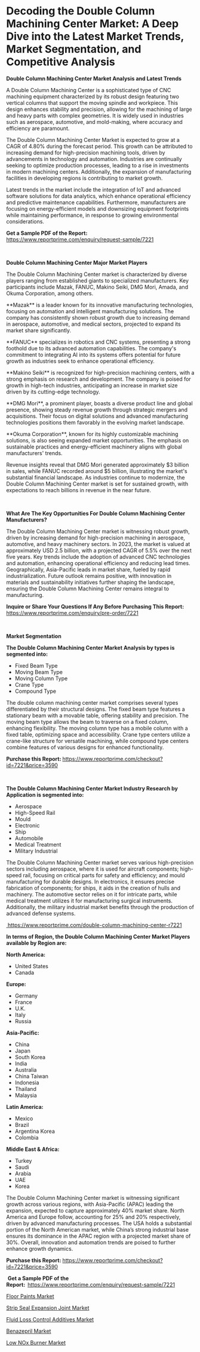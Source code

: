 <p><h1>Decoding the Double Column Machining Center Market: A Deep Dive into the Latest Market Trends, Market Segmentation, and Competitive Analysis</h1></p><p><strong>Double Column Machining Center Market Analysis and Latest Trends</strong></p>
<p><p>A Double Column Machining Center is a sophisticated type of CNC machining equipment characterized by its robust design featuring two vertical columns that support the moving spindle and workpiece. This design enhances stability and precision, allowing for the machining of large and heavy parts with complex geometries. It is widely used in industries such as aerospace, automotive, and mold-making, where accuracy and efficiency are paramount.</p><p>The Double Column Machining Center Market is expected to grow at a CAGR of 4.80% during the forecast period. This growth can be attributed to increasing demand for high-precision machining tools, driven by advancements in technology and automation. Industries are continually seeking to optimize production processes, leading to a rise in investments in modern machining centers. Additionally, the expansion of manufacturing facilities in developing regions is contributing to market growth. </p><p>Latest trends in the market include the integration of IoT and advanced software solutions for data analytics, which enhance operational efficiency and predictive maintenance capabilities. Furthermore, manufacturers are focusing on energy-efficient models and downsizing equipment footprints while maintaining performance, in response to growing environmental considerations.</p></p>
<p><strong>Get a Sample PDF of the Report:&nbsp;</strong> <a href="https://www.reportprime.com/enquiry/request-sample/7221">https://www.reportprime.com/enquiry/request-sample/7221</a></p>
<p>&nbsp;</p>
<p><strong>Double Column Machining Center Major Market Players</strong></p>
<p><p>The Double Column Machining Center market is characterized by diverse players ranging from established giants to specialized manufacturers. Key participants include Mazak, FANUC, Makino Seiki, DMG Mori, Amada, and Okuma Corporation, among others.</p><p>**Mazak** is a leader known for its innovative manufacturing technologies, focusing on automation and intelligent manufacturing solutions. The company has consistently shown robust growth due to increasing demand in aerospace, automotive, and medical sectors, projected to expand its market share significantly. </p><p>**FANUC** specializes in robotics and CNC systems, presenting a strong foothold due to its advanced automation capabilities. The company's commitment to integrating AI into its systems offers potential for future growth as industries seek to enhance operational efficiency.</p><p>**Makino Seiki** is recognized for high-precision machining centers, with a strong emphasis on research and development. The company is poised for growth in high-tech industries, anticipating an increase in market size driven by its cutting-edge technology.</p><p>**DMG Mori**, a prominent player, boasts a diverse product line and global presence, showing steady revenue growth through strategic mergers and acquisitions. Their focus on digital solutions and advanced manufacturing technologies positions them favorably in the evolving market landscape.</p><p>**Okuma Corporation**, known for its highly customizable machining solutions, is also seeing expanded market opportunities. The emphasis on sustainable practices and energy-efficient machinery aligns with global manufacturers' trends.</p><p>Revenue insights reveal that DMG Mori generated approximately $3 billion in sales, while FANUC recorded around $5 billion, illustrating the market's substantial financial landscape. As industries continue to modernize, the Double Column Machining Center market is set for sustained growth, with expectations to reach billions in revenue in the near future.</p></p>
<p>&nbsp;</p>
<p><strong>What Are The Key Opportunities For Double Column Machining Center Manufacturers?</strong></p>
<p><p>The Double Column Machining Center market is witnessing robust growth, driven by increasing demand for high-precision machining in aerospace, automotive, and heavy machinery sectors. In 2023, the market is valued at approximately USD 2.5 billion, with a projected CAGR of 5.5% over the next five years. Key trends include the adoption of advanced CNC technologies and automation, enhancing operational efficiency and reducing lead times. Geographically, Asia-Pacific leads in market share, fueled by rapid industrialization. Future outlook remains positive, with innovation in materials and sustainability initiatives further shaping the landscape, ensuring the Double Column Machining Center remains integral to manufacturing.</p></p>
<p><strong>Inquire or Share Your Questions If Any Before Purchasing This Report:</strong> <a href="https://www.reportprime.com/enquiry/pre-order/7221">https://www.reportprime.com/enquiry/pre-order/7221</a></p>
<p>&nbsp;</p>
<p><strong>Market Segmentation</strong></p>
<p><strong>The Double Column Machining Center Market Analysis by types is segmented into:</strong></p>
<p><ul><li>Fixed Beam Type</li><li>Moving Beam Type</li><li>Moving Column Type</li><li>Crane Type</li><li>Compound Type</li></ul></p>
<p><p>The double column machining center market comprises several types differentiated by their structural designs. The fixed beam type features a stationary beam with a movable table, offering stability and precision. The moving beam type allows the beam to traverse on a fixed column, enhancing flexibility. The moving column type has a mobile column with a fixed table, optimizing space and accessibility. Crane type centers utilize a crane-like structure for versatile machining, while compound type centers combine features of various designs for enhanced functionality.</p></p>
<p><strong>Purchase this Report:&nbsp;</strong><a href="https://www.reportprime.com/checkout?id=7221&price=3590">https://www.reportprime.com/checkout?id=7221&price=3590</a></p>
<p>&nbsp;</p>
<p><strong>The Double Column Machining Center Market Industry Research by Application is segmented into:</strong></p>
<p><ul><li>Aerospace</li><li>High-Speed Rail</li><li>Mould</li><li>Electronic</li><li>Ship</li><li>Automobile</li><li>Medical Treatment</li><li>Military Industrial</li></ul></p>
<p><p>The Double Column Machining Center market serves various high-precision sectors including aerospace, where it is used for aircraft components; high-speed rail, focusing on critical parts for safety and efficiency; and mould manufacturing for durable designs. In electronics, it ensures precise fabrication of components; for ships, it aids in the creation of hulls and machinery. The automotive sector relies on it for intricate parts, while medical treatment utilizes it for manufacturing surgical instruments. Additionally, the military industrial market benefits through the production of advanced defense systems.</p></p>
<p><a href="https://www.reportprime.com/double-column-machining-center-r7221">&nbsp;https://www.reportprime.com/double-column-machining-center-r7221</a></p>
<p><strong>In terms of Region, the Double Column Machining Center Market Players available by Region are:</strong></p>
<p>
    <p> <strong> North America: </strong>
        <ul>
            <li>United States</li>
            <li>Canada</li>
        </ul>
        </p> 
    <p> <strong> Europe: </strong>
        <ul>
            <li>Germany</li>
            <li>France</li>
            <li>U.K.</li>
            <li>Italy</li>
            <li>Russia</li>
        </ul>
        </p> 
    <p> <strong> Asia-Pacific: </strong>
        <ul>
            <li>China</li>
            <li>Japan</li>
            <li>South Korea</li>
            <li>India</li>
            <li>Australia</li>
            <li>China Taiwan</li>
            <li>Indonesia</li>
            <li>Thailand</li>
            <li>Malaysia</li>
        </ul>
        </p> 
    <p> <strong> Latin America: </strong>
        <ul>
            <li>Mexico</li>
            <li>Brazil</li>
            <li>Argentina Korea</li>
            <li>Colombia</li>
        </ul>
        </p> 
    <p> <strong> Middle East & Africa: </strong>
        <ul>
            <li>Turkey</li>
            <li>Saudi</li>
            <li>Arabia</li>
            <li>UAE</li>
            <li>Korea</li>
        </ul>
    </p>
    </p>
<p><p>The Double Column Machining Center market is witnessing significant growth across various regions, with Asia-Pacific (APAC) leading the expansion, expected to capture approximately 40% market share. North America and Europe follow, accounting for 25% and 20% respectively, driven by advanced manufacturing processes. The USA holds a substantial portion of the North American market, while China’s strong industrial base ensures its dominance in the APAC region with a projected market share of 30%. Overall, innovation and automation trends are poised to further enhance growth dynamics.</p></p>
<p><strong>Purchase this Report: </strong><a href="https://www.reportprime.com/checkout?id=7221&price=3590">https://www.reportprime.com/checkout?id=7221&price=3590</a></p>
<p>&nbsp;<strong>Get a Sample PDF of the Report:&nbsp;&nbsp;</strong><a href="https://www.reportprime.com/enquiry/request-sample/7221">https://www.reportprime.com/enquiry/request-sample/7221</a></p>
<p><strong></strong></p>
<p><p><a href="https://www.linkedin.com/pulse/how-floor-paints-market-evolved-key-trends-regional-dynamics-s6mef?trackingId=VK4Cc9aMSr2S3hskowvnbw%3D%3D">Floor Paints Market</a></p><p><a href="https://issuu.com/reportprime-2/docs/strip-seal-expansion-joint-market-s_a8be71b33e51fe">Strip Seal Expansion Joint Market</a></p><p><a href="https://www.linkedin.com/pulse/fluid-loss-control-additives-market-size-growth-trends-budzf?trackingId=dwxj9bm1SJScqmvlnQcznA%3D%3D">Fluid Loss Control Additives Market</a></p><p><a href="https://medium.com/@kaitlynkristyfj13/benazepril-market-trends-and-regional-insights-forecasted-for-period-from-2024-to-2031-ad2db26197d2">Benazepril Market</a></p><p><a href="https://github.com/julyju69/Market-Research-Report-List-5/blob/main/low-nox-burner-market.md">Low NOx Burner Market</a></p></p>
